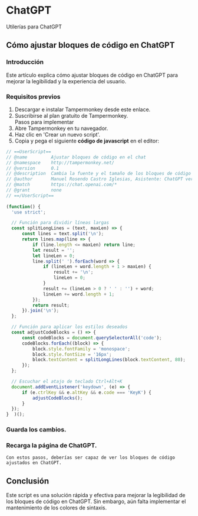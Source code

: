# ChatGPT
Utilerías para ChatGPT

## Cómo ajustar bloques de código en ChatGPT  
### Introducción  
Este artículo explica cómo ajustar bloques de código en ChatGPT para mejorar la legibilidad y la experiencia del usuario.  
### Requisitos previos  
1.	Descargar e instalar Tampermonkey desde este enlace.  
2.	Suscribirse al plan gratuito de Tampermonkey.  
Pasos para implementar  
1.	Abre Tampermonkey en tu navegador.  
2.	Haz clic en 'Crear un nuevo script'.  
3.	Copia y pega el siguiente **código de javascript** en el editor:  
  ```javascript  
  // ==UserScript==  
  // @name         Ajustar bloques de código en el chat  
  // @namespace    http://tampermonkey.net/  
  // @version      0.1  
  // @description  Cambia la fuente y el tamaño de los bloques de código en la ventana del chat  
  // @author       Manuel Rosendo Castro Iglesias, Asistente: ChatGPT versión [tu versión]  
  // @match        https://chat.openai.com/*  
  // @grant        none  
  // ==/UserScript==  
    
  (function() {  
    'use strict';  
  
    // Función para dividir líneas largas  
    const splitLongLines = (text, maxLen) => {  
        const lines = text.split('\n');  
        return lines.map(line => {  
            if (line.length <= maxLen) return line;  
            let result = '';  
            let lineLen = 0;  
            line.split(' ').forEach(word => {  
                if (lineLen + word.length + 1 > maxLen) {  
                    result += '\n';  
                    lineLen = 0;  
                }  
                result += (lineLen > 0 ? ' ' : '') + word;  
                lineLen += word.length + 1;  
            });  
            return result;  
        }).join('\n');  
    };  
  
    // Función para aplicar los estilos deseados  
    const adjustCodeBlocks = () => {  
        const codeBlocks = document.querySelectorAll('code');  
        codeBlocks.forEach((block) => {  
            block.style.fontFamily = 'monospace';  
            block.style.fontSize = '16px';  
            block.textContent = splitLongLines(block.textContent, 80);  
        });  
    };  
  
    // Escuchar el atajo de teclado Ctrl+Alt+K  
    document.addEventListener('keydown', (e) => {  
        if (e.ctrlKey && e.altKey && e.code === 'KeyK') {  
            adjustCodeBlocks();  
        }  
    });  
}  )();  
  ```  
  
### Guarda los cambios.  
### Recarga la página de ChatGPT.  
  
    Con estos pasos, deberías ser capaz de ver los bloques de código ajustados en ChatGPT.  
## Conclusión  
Este script es una solución rápida y efectiva para mejorar la legibilidad de los bloques de código en ChatGPT. Sin embargo, aún falta implementar el mantenimiento de los colores de sintaxis.  
